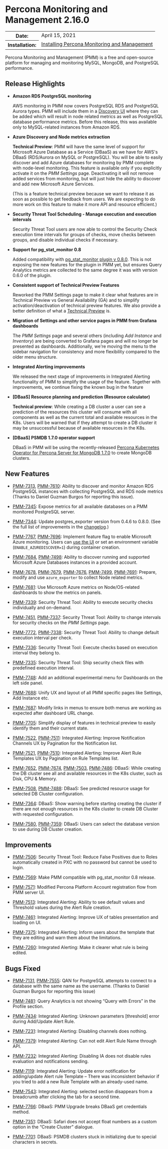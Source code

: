 # Percona Monitoring and Management 2.16.0

<table class="docutils field-list" frame="void" rules="none">
  <colgroup>
    <col class="field-name">
    <col class="field-body">
  </colgroup>
  <tbody valign="top">
    <tr class="field-odd field">
      <th class="field-name">Date:</th>
      <td class="field-body">April 15, 2021</td>
    </tr>
    <tr class="field-even field">
      <th class="field-name">Installation:</th>
      <td class="field-body">
        <a class="reference external" href="https://www.percona.com/software/pmm/quickstart">Installing Percona Monitoring and Management</a></td>
    </tr>
  </tbody>
</table>

Percona Monitoring and Management (PMM) is a free and open-source platform for managing and monitoring MySQL, MongoDB, and PostgreSQL performance.

## Release Highlights

* **Amazon RDS PostgreSQL monitoring**

    AWS monitoring in PMM now covers PostgreSQL RDS and PostgreSQL Aurora types. PMM will include them in a [Discovery UI](../setting-up/client/aws.md#adding-an-amazon-rds-postgresql-instance) where they can be added which will result in node related metrics as well as PostgreSQL database performance metrics. Before this release, this was available only to MySQL-related instances from Amazon RDS.

* **Azure Discovery and Node metrics extraction**

    **Technical Preview**: PMM will have the same level of support for Microsoft Azure Database as a Service (DBaaS) as we have for AWS's DBaaS (RDS/Aurora on MySQL or PostgreSQL). You will be able to easily discover and add Azure databases for monitoring by PMM complete with node-level monitoring. This feature is available only if you explicitly activate it on the *PMM Settings* page. Deactivating it will not remove added services from monitoring, but will just hide the ability to discover and add new Microsoft Azure Services.

    (This is a feature technical preview because we want to release it as soon as possible to get feedback from users. We are expecting to do more work on this feature to make it more API and resource efficient.)

* **Security Threat Tool Scheduling - Manage execution and execution intervals**

    Security Threat Tool users are now able to control the Security Check execution time intervals for groups of checks, move checks between groups, and disable individual checks if necessary.

* **Support for pg_stat_monitor 0.8**

    Added compatibility with [pg_stat_monitor plugin v 0.8.0](https://github.com/percona/pg_stat_monitor/releases/tag/REL0_8_0_STABLE ). This is not exposing the new features for the plugin in PMM yet, but ensures Query Analytics metrics are collected to the same degree it was with version 0.6.0 of the plugin.

* **Consistent support of Technical Preview Features**

    Reworked the PMM Settings page to make it clear what features are in Technical Preview vs General Availability (GA) and to simplify activation/deactivation of technical preview features. We also provide a better definition of what a [Technical Preview](../details/glossary.md#technical-preview) is.

* **Migration of Settings and other service pages in PMM from Grafana dashboards**

    The *PMM Settings* page and several others (including *Add Instance* and *Inventory*) are being converted to Grafana pages and will no longer be presented as dashboards. Additionally, we're moving the menu to the sidebar navigation for consistency and more flexibility compared to the older menu structure.

* **Integrated Alerting improvements**

    We released the next stage of improvements in Integrated Alerting functionality of PMM to simplify the usage of the feature. Together with improvements, we continue fixing the known bug in the feature

* **[DBaaS] Resource planning and prediction (Resource calculator)**

    **Technical preview**: While creating a DB cluster a user can see a prediction of the resources this cluster will consume with all components as well as the current total and available resources in the K8s. Users will be warned that if they attempt to create a DB cluster it may be unsuccessful because of available resources in the K8s.

* **[DBaaS] PSMDB 1.7.0 operator support**

    DBaaS in PMM will be using the recently-released [Percona Kubernetes Operator for Percona Server for MongoDB 1.7.0](https://www.percona.com/doc/kubernetes-operator-for-psmongodb/RN/Kubernetes-Operator-for-PSMONGODB-RN1.7.0.html) to create MongoDB clusters.

## New Features

* [PMM-7313](https://jira.percona.com/browse/PMM-7313), [PMM-7610](https://jira.percona.com/browse/PMM-7610): Ability to discover and monitor Amazon RDS PostgreSQL instances with collecting PostgreSQL and RDS node metrics (Thanks to Daniel Guzman Burgos for reporting this issue).

* [PMM-7345](https://jira.percona.com/browse/PMM-7345): Expose metrics for all available databases on a PMM monitored PostgreSQL server.

* [PMM-7344](https://jira.percona.com/browse/PMM-7344): Update postgres_exporter version from 0.4.6 to 0.8.0. (See the full list of improvements in the [changelog](https://github.com/percona/postgres_exporter/blob/master/CHANGELOG.md).)

* [PMM-7767](https://jira.percona.com/browse/PMM-7767), [PMM-7696](https://jira.percona.com/browse/PMM-7696): Implement feature flag to enable Microsoft Azure monitoring. Users can [use the UI](../setting-up/client/azure.md) or set an environment variable (`ENABLE_AZUREDISCOVER=1`) during container creation.

* [PMM-7684](https://jira.percona.com/browse/PMM-7684), [PMM-7498](https://jira.percona.com/browse/PMM-7498): Ability to discover running and supported Microsoft Azure Databases instances in a provided account.

* [PMM-7678](https://jira.percona.com/browse/PMM-7678), [PMM-7679](https://jira.percona.com/browse/PMM-7679), [PMM-7676](https://jira.percona.com/browse/PMM-7676), [PMM-7499](https://jira.percona.com/browse/PMM-7499), [PMM-7691](https://jira.percona.com/browse/PMM-7691): Prepare, modify and use `azure_exporter` to collect Node related metrics.

* [PMM-7681](https://jira.percona.com/browse/PMM-7681): Use Microsoft Azure metrics on Node/OS-related dashboards to show the metrics on panels.

* [PMM-7339](https://jira.percona.com/browse/PMM-7339): Security Threat Tool: Ability to execute security checks individually and on-demand.

* [PMM-7451](https://jira.percona.com/browse/PMM-7451), [PMM-7337](https://jira.percona.com/browse/PMM-7337): Security Threat Tool: Ability to change intervals for security checks on the *PMM Settings* page.

* [PMM-7772](https://jira.percona.com/browse/PMM-7772), [PMM-7338](https://jira.percona.com/browse/PMM-7338): Security Threat Tool: Ability to change default execution interval per check.

* [PMM-7336](https://jira.percona.com/browse/PMM-7336): Security Threat Tool: Execute checks based on execution interval they belong to.

* [PMM-7335](https://jira.percona.com/browse/PMM-7335): Security Threat Tool: Ship security check files with predefined execution interval.

* [PMM-7748](https://jira.percona.com/browse/PMM-7748): Add an additional experimental menu for Dashboards on the left side panel.

* [PMM-7688](https://jira.percona.com/browse/PMM-7688): Unify UX and layout of all PMM specific pages like Settings, Add Instance etc.

* [PMM-7687](https://jira.percona.com/browse/PMM-7687): Modify links in menus to ensure both menus are working as expected after dashboard URL change.

* [PMM-7705](https://jira.percona.com/browse/PMM-7705): Simplify display of features in technical preview to easily identify them and their current state.

* [PMM-7522](https://jira.percona.com/browse/PMM-7522), [PMM-7511](https://jira.percona.com/browse/PMM-7511): Integrated Alerting: Improve Notification Channels UX by Pagination for the Notification list.

* [PMM-7521](https://jira.percona.com/browse/PMM-7521), [PMM-7510](https://jira.percona.com/browse/PMM-7510): Integrated Alerting: Improve Alert Rule Templates UX by Pagination on Rule Templates list.

* [PMM-7652](https://jira.percona.com/browse/PMM-7652), [PMM-7674](https://jira.percona.com/browse/PMM-7674), [PMM-7503](https://jira.percona.com/browse/PMM-7503), [PMM-7486](https://jira.percona.com/browse/PMM-7486): DBaaS: While creating the DB cluster see all and available resources in the K8s cluster, such as Disk, CPU & Memory.

* [PMM-7508](https://jira.percona.com/browse/PMM-7508), [PMM-7488](https://jira.percona.com/browse/PMM-7488): DBaaS: See predicted resource usage for selected DB Cluster configuration.

* [PMM-7364](https://jira.percona.com/browse/PMM-7364): DBaaS: Show warning before starting creating the cluster if there are not enough resources in the K8s cluster to create DB Cluster with requested configuration.

* [PMM-7580](https://jira.percona.com/browse/PMM-7580), [PMM-7359](https://jira.percona.com/browse/PMM-7359): DBaaS: Users can select the database version to use during DB Cluster creation.

## Improvements

* [PMM-7506](https://jira.percona.com/browse/PMM-7506): Security Threat Tool: Reduce False Positives due to Roles automatically created in PXC with no password but cannot be used to login.

* [PMM-7569](https://jira.percona.com/browse/PMM-7569): Make PMM compatible with pg_stat_monitor 0.8 release.

* [PMM-7571](https://jira.percona.com/browse/PMM-7571): Modified Percona Platform Account registration flow from PMM server UI.

* [PMM-7513](https://jira.percona.com/browse/PMM-7513): Integrated Alerting: Ability to see default values and Threshold values during the Alert Rule creation.

* [PMM-7461](https://jira.percona.com/browse/PMM-7461): Integrated Alerting: Improve UX of tables presentation and loading on UI.

* [PMM-7375](https://jira.percona.com/browse/PMM-7375): Integrated Alerting: Inform users about the template that they are editing and warn them about the limitations.

* [PMM-7260](https://jira.percona.com/browse/PMM-7260): Integrated Alerting: Make it clearer what rule is being edited.

## Bugs Fixed

* [PMM-7131](https://jira.percona.com/browse/PMM-7131), [PMM-7555](https://jira.percona.com/browse/PMM-7555): QAN for PostgreSQL attempts to connect to a database with the same name as the username. (Thanks to Daniel Guzman Burgos for reporting this issue)

* [PMM-7481](https://jira.percona.com/browse/PMM-7481): Query Analytics is not showing “Query with Errors” in the Profile section.

* [PMM-7434](https://jira.percona.com/browse/PMM-7434): Integrated Alerting: Unknown parameters [threshold] error during Add/Update Alert Rule.

* [PMM-7231](https://jira.percona.com/browse/PMM-7231): Integrated Alerting: Disabling channels does nothing.

* [PMM-7379](https://jira.percona.com/browse/PMM-7379): Integrated Alerting: Can not edit Alert Rule Name through API.

* [PMM-7232](https://jira.percona.com/browse/PMM-7232): Integrated Alerting: Disabling IA does not disable rules evaluation and notifications sending.

* [PMM-7119](https://jira.percona.com/browse/PMM-7119): Integrated Alerting: Update error notification for adding/update Alert rule Template – There was inconsistent behavior if you tried to add a new Rule Template with an already-used name.

* [PMM-7543](https://jira.percona.com/browse/PMM-7543): Integrated Alerting: selected section disappears from a breadcrumb after clicking the tab for a second time.

* [PMM-7766](https://jira.percona.com/browse/PMM-7766): DBaaS: PMM Upgrade breaks DBaaS get credentials method.

* [PMM-7351](https://jira.percona.com/browse/PMM-7351): DBaaS: Safari does not accept float numbers as a custom option in the “Create Cluster” dialogue.

* [PMM-7701](https://jira.percona.com/browse/PMM-7701): DBaaS: PSMDB clusters stuck in initializing due to special characters in secrets.
